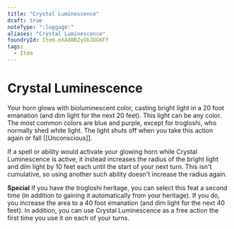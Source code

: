 ```yaml
---
title: "Crystal Luminescence"
draft: true
noteType: ":luggage:"
aliases: "Crystal Luminescence"
foundryId: Item.eXAd0RZyObJDGKFf
tags:
  - Item
---
```


# Crystal Luminescence

Your horn glows with bioluminescent color, casting bright light in a 20 foot emanation (and dim light for the next 20 feet). This light can be any color. The most common colors are blue and purple, except for trogloshi, who normally shed white light. The light shuts off when you take this action again or fall [[Unconscious]].

If a spell or ability would activate your glowing horn while Crystal Luminescence is active, it instead increases the radius of the bright light and dim light by 10 feet each until the start of your next turn. This isn't cumulative, so using another such ability doesn't increase the radius again.

**Special** If you have the trogloshi heritage, you can select this feat a second time (in addition to gaining it automatically from your heritage). If you do, you increase the area to a 40 foot emanation (and dim light for the next 40 feet). In addition, you can use Crystal Luminescence as a free action the first time you use it on each of your turns.
